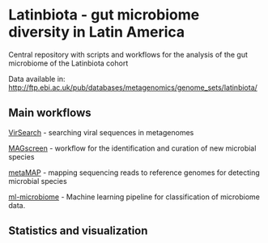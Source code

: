 # Latinbiota - gut microbiome diversity in Latin America
Central repository with scripts and workflows for the analysis of the gut microbiome of the Latinbiota cohort

Data available in: http://ftp.ebi.ac.uk/pub/databases/metagenomics/genome_sets/latinbiota/

## Main workflows

[VirSearch](https://github.com/alexmsalmeida/virsearch) - searching viral sequences in metagenomes

[MAGscreen](https://github.com/alexmsalmeida/magscreen) - workflow for the identification and curation of new microbial species

[metaMAP](https://github.com/alexmsalmeida/metamap) - mapping sequencing reads to reference genomes for detecting microbial species

[ml-microbiome](https://github.com/alexmsalmeida/ml-microbiome) - Machine learning pipeline for classification of microbiome data.

## Statistics and visualization

